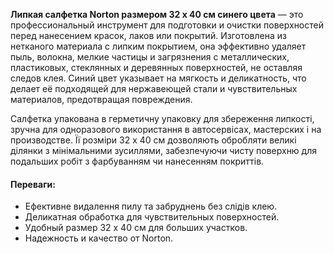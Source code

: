 **Липкая салфетка Norton размером 32 х 40 см синего цвета** — это профессиональный инструмент для подготовки и очистки поверхностей перед нанесением красок, лаков или покрытий. Изготовлена из нетканого материала с липким покрытием, она эффективно удаляет пыль, волокна, мелкие частицы и загрязнения с металлических, пластиковых, стеклянных и деревянных поверхностей, не оставляя следов клея. Синий цвет указывает на мягкость и деликатность, что делает её подходящей для нержавеющей стали и чувствительных материалов, предотвращая повреждения.

Салфетка упакована в герметичну упаковку для збереження липкості, зручна для одноразового використання в автосервісах, мастерских і на производстве. Її розміри 32 х 40 см дозволяють обробляти великі ділянки з мінімальними зусиллями, забезпечуючи чисту поверхню для подальших робіт з фарбуванням чи нанесенням покриттів.

#### Переваги:

- Ефективне видалення пилу та забруднень без слідів клею.
- Деликатная обработка для чувствительных поверхностей.
- Удобный размер 32 х 40 см для больших участков.
- Надежность и качество от Norton.
